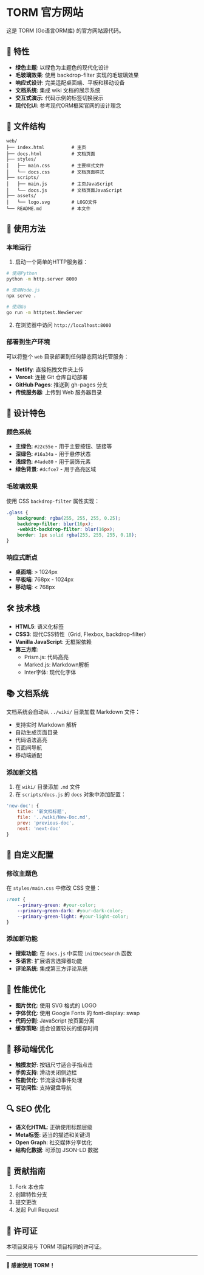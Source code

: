 # TORM 官方网站

这是 TORM (Go语言ORM库) 的官方网站源代码。

## 🌟 特性

- **绿色主题**: 以绿色为主题色的现代化设计
- **毛玻璃效果**: 使用 backdrop-filter 实现的毛玻璃效果
- **响应式设计**: 完美适配桌面端、平板和移动设备
- **文档系统**: 集成 wiki 文档的展示系统
- **交互式演示**: 代码示例的标签切换展示
- **现代化UI**: 参考现代ORM框架官网的设计理念

## 📁 文件结构

```
web/
├── index.html          # 主页
├── docs.html           # 文档页面
├── styles/
│   ├── main.css        # 主要样式文件
│   └── docs.css        # 文档页面样式
├── scripts/
│   ├── main.js         # 主页JavaScript
│   └── docs.js         # 文档页面JavaScript
├── assets/
│   └── logo.svg        # LOGO文件
└── README.md           # 本文件
```

## 🚀 使用方法

### 本地运行

1. 启动一个简单的HTTP服务器：

```bash
# 使用Python
python -m http.server 8000

# 使用Node.js
npx serve .

# 使用Go
go run -m httptest.NewServer
```

2. 在浏览器中访问 `http://localhost:8000`

### 部署到生产环境

可以将整个 `web` 目录部署到任何静态网站托管服务：

- **Netlify**: 直接拖拽文件夹上传
- **Vercel**: 连接 Git 仓库自动部署
- **GitHub Pages**: 推送到 gh-pages 分支
- **传统服务器**: 上传到 Web 服务器目录

## 🎨 设计特色

### 颜色系统

- **主绿色**: `#22c55e` - 用于主要按钮、链接等
- **深绿色**: `#16a34a` - 用于悬停状态
- **浅绿色**: `#4ade80` - 用于装饰元素
- **绿色背景**: `#dcfce7` - 用于高亮区域

### 毛玻璃效果

使用 CSS `backdrop-filter` 属性实现：

```css
.glass {
    background: rgba(255, 255, 255, 0.25);
    backdrop-filter: blur(16px);
    -webkit-backdrop-filter: blur(16px);
    border: 1px solid rgba(255, 255, 255, 0.18);
}
```

### 响应式断点

- **桌面端**: > 1024px
- **平板端**: 768px - 1024px  
- **移动端**: < 768px

## 🛠️ 技术栈

- **HTML5**: 语义化标签
- **CSS3**: 现代CSS特性（Grid, Flexbox, backdrop-filter）
- **Vanilla JavaScript**: 无框架依赖
- **第三方库**:
  - Prism.js: 代码高亮
  - Marked.js: Markdown解析
  - Inter字体: 现代化字体

## 📚 文档系统

文档系统会自动从 `../wiki/` 目录加载 Markdown 文件：

- 支持实时 Markdown 解析
- 自动生成页面目录
- 代码语法高亮
- 页面间导航
- 移动端适配

### 添加新文档

1. 在 `wiki/` 目录添加 `.md` 文件
2. 在 `scripts/docs.js` 的 `docs` 对象中添加配置：

```javascript
'new-doc': {
    title: '新文档标题',
    file: '../wiki/New-Doc.md',
    prev: 'previous-doc',
    next: 'next-doc'
}
```

## 🔧 自定义配置

### 修改主题色

在 `styles/main.css` 中修改 CSS 变量：

```css
:root {
    --primary-green: #your-color;
    --primary-green-dark: #your-dark-color;
    --primary-green-light: #your-light-color;
}
```

### 添加新功能

- **搜索功能**: 在 `docs.js` 中实现 `initDocSearch` 函数
- **多语言**: 扩展语言选择器功能
- **评论系统**: 集成第三方评论系统

## 🎯 性能优化

- **图片优化**: 使用 SVG 格式的 LOGO
- **字体优化**: 使用 Google Fonts 的 font-display: swap
- **代码分割**: JavaScript 按页面分离
- **缓存策略**: 适合设置较长的缓存时间

## 📱 移动端优化

- **触摸友好**: 按钮尺寸适合手指点击
- **手势支持**: 滑动关闭侧边栏
- **性能优化**: 节流滚动事件处理
- **可访问性**: 支持键盘导航

## 🔍 SEO 优化

- **语义化HTML**: 正确使用标题层级
- **Meta标签**: 适当的描述和关键词
- **Open Graph**: 社交媒体分享优化
- **结构化数据**: 可添加 JSON-LD 数据

## 🤝 贡献指南

1. Fork 本仓库
2. 创建特性分支
3. 提交更改
4. 发起 Pull Request

## 📄 许可证

本项目采用与 TORM 项目相同的许可证。

---

**💚 感谢使用 TORM！** 